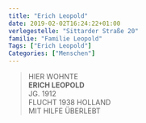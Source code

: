 ```yaml
---
title: "Erich Leopold"
date: 2019-02-02T16:24:22+01:00
verlegestelle: "Sittarder Straße 20"
familie: "Familie Leopold"
Tags: ["Erich Leopold"]
Categories: ["Menschen"]
---
```


> HIER WOHNTE  
> **ERICH LEOPOLD**  
> JG. 1912  
> FLUCHT 1938 HOLLAND  
> MIT HILFE ÜBERLEBT  